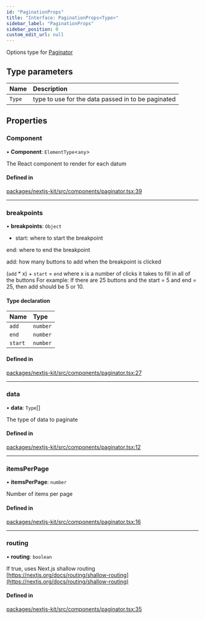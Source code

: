 ```yaml
---
id: "PaginationProps"
title: "Interface: PaginationProps<Type>"
sidebar_label: "PaginationProps"
sidebar_position: 0
custom_edit_url: null
---
```


Options type for [Paginator](../modules.md#paginator)

## Type parameters

| Name | Description |
| :------ | :------ |
| `Type` | type to use for the data passed in to be paginated |

## Properties

### Component

• **Component**: `ElementType`<`any`\>

The React component to render for each datum

#### Defined in

[packages/nextjs-kit/src/components/paginator.tsx:39](https://github.com/pantheon-systems/decoupled-kit-js/blob/b8ccc359/packages/nextjs-kit/src/components/paginator.tsx#L39)

___

### breakpoints

• **breakpoints**: `Object`

* start: where to start the breakpoint

end: where to end the breakpoint

add: how many buttons to add when the breakpoint is clicked

(`add` * x) + `start` = `end` where x is a number of clicks it takes to fill in all of the buttons
For example: If there are 25 buttons and the start = 5 and end = 25, then add should be 5 or 10.

#### Type declaration

| Name | Type |
| :------ | :------ |
| `add` | `number` |
| `end` | `number` |
| `start` | `number` |

#### Defined in

[packages/nextjs-kit/src/components/paginator.tsx:27](https://github.com/pantheon-systems/decoupled-kit-js/blob/b8ccc359/packages/nextjs-kit/src/components/paginator.tsx#L27)

___

### data

• **data**: `Type`[]

The type of data to paginate

#### Defined in

[packages/nextjs-kit/src/components/paginator.tsx:12](https://github.com/pantheon-systems/decoupled-kit-js/blob/b8ccc359/packages/nextjs-kit/src/components/paginator.tsx#L12)

___

### itemsPerPage

• **itemsPerPage**: `number`

Number of items per page

#### Defined in

[packages/nextjs-kit/src/components/paginator.tsx:16](https://github.com/pantheon-systems/decoupled-kit-js/blob/b8ccc359/packages/nextjs-kit/src/components/paginator.tsx#L16)

___

### routing

• **routing**: `boolean`

If true, uses Next.js shallow routing [https://nextjs.org/docs/routing/shallow-routing](https://nextjs.org/docs/routing/shallow-routing)

#### Defined in

[packages/nextjs-kit/src/components/paginator.tsx:35](https://github.com/pantheon-systems/decoupled-kit-js/blob/b8ccc359/packages/nextjs-kit/src/components/paginator.tsx#L35)
